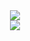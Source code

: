 
<div align="center">
  <img src="https://github.com/seuxghee/seuxghee/assets/160220269/0d6c8bfc-83cc-410c-a654-c51ba1d4dd9d"/>
</div>
<div align="center">
 <img src="https://github-readme-stats.vercel.app/api?username=seuxghee&show_icons=true&theme=radical"/>
</div>



